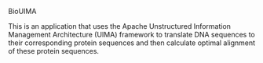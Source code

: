 BioUIMA

This is an application that uses the Apache Unstructured Information Management Architecture (UIMA) framework to translate
DNA sequences to their corresponding protein sequences and then calculate optimal alignment of these protein sequences.
